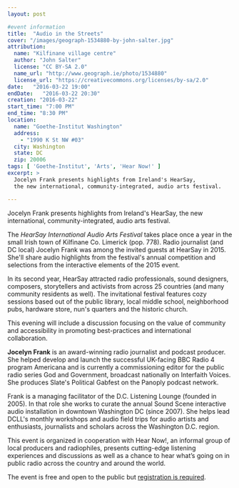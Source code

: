 ```yaml
---
layout: post

#event information
title:  "Audio in the Streets"
cover: "/images/geograph-1534880-by-john-salter.jpg"
attribution:
  name: "Kilfinane village centre"
  author: "John Salter"
  license: "CC BY-SA 2.0"
  name_url: "http://www.geograph.ie/photo/1534880"
  license_url: "https://creativecommons.org/licenses/by-sa/2.0"
date:   "2016-03-22 19:00"
endDate:   "2016-03-22 20:30"
creation: "2016-03-22"
start_time: "7:00 PM"
end_time: "8:30 PM"
location:
  name: "Goethe-Institut Washington"
  address:
    - "1990 K St NW #03"
  city: Washington
  state: DC
  zip: 20006
tags: [ 'Goethe-Institut', 'Arts', 'Hear Now!' ]
excerpt: >
  Jocelyn Frank presents highlights from Ireland's HearSay,
  the new international, community-integrated, audio arts festival.

---
```


Jocelyn Frank presents highlights from Ireland's HearSay, the new
international, community-integrated, audio arts festival.

The *HearSay International Audio Arts Festival* takes place once a
year in the small Irish town of Kilfinane Co. Limerick (pop. 778).
Radio journalist (and DC local) Jocelyn Frank was among the
invited guests at HearSay in 2015. She'll share audio highlights
from the festival's annual competition and selections from the
interactive elements of the 2015 event.

In its second year, HearSay attracted radio professionals,
sound designers, composers, storytellers and activists from
across 25 countries (and many community residents as well).
The invitational festival features cozy sessions based out of
the public library, local middle school, neighborhood pubs,
hardware store, nun's quarters and the historic church.

This evening will include a discussion focusing on the value of
community and accessibility in promoting best-practices and
international collaboration.

**Jocelyn Frank** is an award-winning radio journalist and podcast
producer. She helped develop and launch the successful
UK-facing BBC Radio 4 program Americana and is currently a
commissioning editor for the public radio series God and
Government, broadcast nationally on Interfaith Voices.
She produces Slate's Political Gabfest on the Panoply podcast network.

Frank is a managing facilitator of the D.C. Listening Lounge
(founded in 2005). In that role she works to curate the annual
Sound Scene interactive audio installation in downtown
Washington DC (since 2007). She helps lead DCLL's monthly
workshops and audio field trips for audio artists and
enthusiasts, journalists and scholars across the Washington D.C. region.

This event is organized in cooperation with Hear Now!, an
informal group of local producers and radiophiles, presents
cutting-edge listening experiences and discussions as well
as a chance to hear what’s going on in public radio across the
country and around the world.

The event is free and open to the public but [registration is
required](http://www.goethe.de/ins/us/was/ver/en15209272v.htm).

